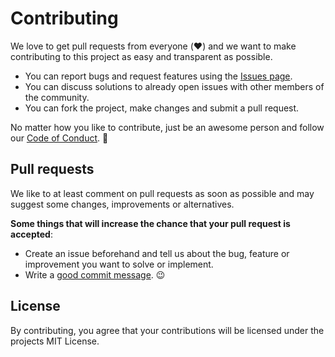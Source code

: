 # Contributing

We love to get pull requests from everyone (:heart:) and we want to make contributing to this project as easy and transparent as possible.
* You can report bugs and request features using the [Issues page](https://github.com/chlorophyllkid/jeffsum/issues).
* You can discuss solutions to already open issues with other members of the community.
* You can fork the project, make changes and submit a pull request.

No matter how you like to contribute, just be an awesome person and follow our [Code of Conduct](https://github.com/chlorophyllkid/jeffsum/blob/master/.github/CODE_OF_CONDUCT.md). :slightly_smiling_face:

## Pull requests
We like to at least comment on pull requests as soon as possible and may suggest some changes, improvements or alternatives.

**Some things that will increase the chance that your pull request is accepted**:
* Create an issue beforehand and tell us about the bug, feature or improvement you want to solve or implement.
* Write a [good commit message](https://gist.github.com/robertpainsi/b632364184e70900af4ab688decf6f53). :wink:

## License
By contributing, you agree that your contributions will be licensed under the projects MIT License.
